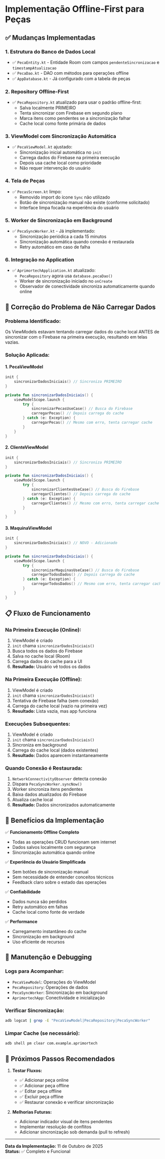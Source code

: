 # Implementação Offline-First para Peças

## ✅ Mudanças Implementadas

### 1. **Estrutura do Banco de Dados Local**
- ✅ `PecaEntity.kt` - Entidade Room com campos `pendenteSincronizacao` e `timestampAtualizacao`
- ✅ `PecaDao.kt` - DAO com métodos para operações offline
- ✅ `AppDatabase.kt` - Já configurado com a tabela de peças

### 2. **Repository Offline-First**
- ✅ `PecaRepository.kt` atualizado para usar o padrão offline-first:
  - Salva localmente PRIMEIRO
  - Tenta sincronizar com Firebase em segundo plano
  - Marca itens como pendentes se a sincronização falhar
  - Cache local como fonte primária de dados

### 3. **ViewModel com Sincronização Automática**
- ✅ `PecaViewModel.kt` ajustado:
  - Sincronização inicial automática no `init`
  - Carrega dados do Firebase na primeira execução
  - Depois usa cache local como prioridade
  - Não requer intervenção do usuário

### 4. **Tela de Peças**
- ✅ `PecasScreen.kt` limpo:
  - Removido import do ícone `Sync` não utilizado
  - Botão de sincronização manual não existe (conforme solicitado)
  - Interface limpa focada na experiência do usuário

### 5. **Worker de Sincronização em Background**
- ✅ `PecaSyncWorker.kt` - Já implementado:
  - Sincronização periódica a cada 15 minutos
  - Sincronização automática quando conexão é restaurada
  - Retry automático em caso de falha

### 6. **Integração no Application**
- ✅ `AprimortechApplication.kt` atualizado:
  - `PecaRepository` agora usa `database.pecaDao()`
  - Worker de sincronização iniciado no `onCreate`
  - Observador de conectividade sincroniza automaticamente quando online

## 🔄 Correção do Problema de Não Carregar Dados

### **Problema Identificado:**
Os ViewModels estavam tentando carregar dados do cache local ANTES de sincronizar com o Firebase na primeira execução, resultando em telas vazias.

### **Solução Aplicada:**

#### 1. **PecaViewModel**
```kotlin
init {
    sincronizarDadosIniciais() // Sincroniza PRIMEIRO
}

private fun sincronizarDadosIniciais() {
    viewModelScope.launch {
        try {
            sincronizarPecasUseCase() // Busca do Firebase
            carregarPecas() // Depois carrega do cache
        } catch (e: Exception) {
            carregarPecas() // Mesmo com erro, tenta carregar cache
        }
    }
}
```

#### 2. **ClienteViewModel**
```kotlin
init {
    sincronizarDadosIniciais() // Sincroniza PRIMEIRO
}

private fun sincronizarDadosIniciais() {
    viewModelScope.launch {
        try {
            sincronizarClientesUseCase() // Busca do Firebase
            carregarClientes() // Depois carrega do cache
        } catch (e: Exception) {
            carregarClientes() // Mesmo com erro, tenta carregar cache
        }
    }
}
```

#### 3. **MaquinaViewModel**
```kotlin
init {
    sincronizarDadosIniciais() // NOVO - Adicionado
}

private fun sincronizarDadosIniciais() {
    viewModelScope.launch {
        try {
            sincronizarMaquinasUseCase() // Busca do Firebase
            carregarTodosDados() // Depois carrega do cache
        } catch (e: Exception) {
            carregarTodosDados() // Mesmo com erro, tenta carregar cache
        }
    }
}
```

## 📋 Fluxo de Funcionamento

### **Na Primeira Execução (Online):**
1. ViewModel é criado
2. `init` chama `sincronizarDadosIniciais()`
3. Busca todos os dados do Firebase
4. Salva no cache local (Room)
5. Carrega dados do cache para a UI
6. **Resultado:** Usuário vê todos os dados

### **Na Primeira Execução (Offline):**
1. ViewModel é criado
2. `init` chama `sincronizarDadosIniciais()`
3. Tentativa de Firebase falha (sem conexão)
4. Carrega do cache local (vazio na primeira vez)
5. **Resultado:** Lista vazia, mas app funciona

### **Execuções Subsequentes:**
1. ViewModel é criado
2. `init` chama `sincronizarDadosIniciais()`
3. Sincroniza em background
4. Carrega do cache local (dados existentes)
5. **Resultado:** Dados aparecem instantaneamente

### **Quando Conexão é Restaurada:**
1. `NetworkConnectivityObserver` detecta conexão
2. Dispara `PecaSyncWorker.syncNow()`
3. Worker sincroniza itens pendentes
4. Baixa dados atualizados do Firebase
5. Atualiza cache local
6. **Resultado:** Dados sincronizados automaticamente

## 🎯 Benefícios da Implementação

✅ **Funcionamento Offline Completo**
- Todas as operações CRUD funcionam sem internet
- Dados salvos localmente com segurança
- Sincronização automática quando online

✅ **Experiência do Usuário Simplificada**
- Sem botões de sincronização manual
- Sem necessidade de entender conceitos técnicos
- Feedback claro sobre o estado das operações

✅ **Confiabilidade**
- Dados nunca são perdidos
- Retry automático em falhas
- Cache local como fonte de verdade

✅ **Performance**
- Carregamento instantâneo do cache
- Sincronização em background
- Uso eficiente de recursos

## 🔧 Manutenção e Debugging

### **Logs para Acompanhar:**
- `PecaViewModel`: Operações do ViewModel
- `PecaRepository`: Operações de dados
- `PecaSyncWorker`: Sincronização em background
- `AprimortechApp`: Conectividade e inicialização

### **Verificar Sincronização:**
```bash
adb logcat | grep -E "PecaViewModel|PecaRepository|PecaSyncWorker"
```

### **Limpar Cache (se necessário):**
```bash
adb shell pm clear com.example.aprimortech
```

## 📝 Próximos Passos Recomendados

1. **Testar Fluxos:**
   - ✅ Adicionar peça online
   - ✅ Adicionar peça offline
   - ✅ Editar peça offline
   - ✅ Excluir peça offline
   - ✅ Restaurar conexão e verificar sincronização

2. **Melhorias Futuras:**
   - Adicionar indicador visual de itens pendentes
   - Implementar resolução de conflitos
   - Adicionar sincronização sob demanda (pull to refresh)

---

**Data da Implementação:** 11 de Outubro de 2025  
**Status:** ✅ Completo e Funcional


